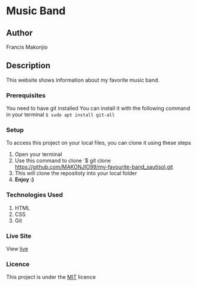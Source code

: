 # Music Band
## Author
Francis Makonjio
## Description
This website shows information about my favorite music band. 
### Prerequisites
You need to have git installed
You can install it with the following command in your terminal
`$ sudo apt install git-all`
### Setup
To access this project on your local files, you can clone it using these steps
1. Open your terminal
1. Use this command to clone `$ git clone https://github.com/MAKONJIO99/my-favourite-band_sautisol.git
1. This will clone the repositoty into your local folder
1. __Enjoy :)__
### Technologies Used
1. HTML
1. CSS
1. Git
### Live Site
View [live](https://makonjio99.github.io/my-favourite-band_sautisol/)
### Licence
This project is under the  [MIT](LICENSE) licence
